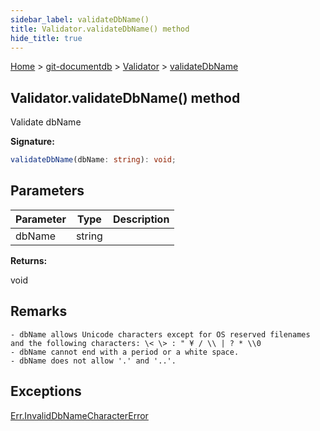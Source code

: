 ```yaml
---
sidebar_label: validateDbName()
title: Validator.validateDbName() method
hide_title: true
---
```


[Home](./index.md) &gt; [git-documentdb](./git-documentdb.md) &gt; [Validator](./git-documentdb.validator.md) &gt; [validateDbName](./git-documentdb.validator.validatedbname.md)

## Validator.validateDbName() method

Validate dbName

<b>Signature:</b>

```typescript
validateDbName(dbName: string): void;
```

## Parameters

|  Parameter | Type | Description |
|  --- | --- | --- |
|  dbName | string |  |

<b>Returns:</b>

void

## Remarks


```
- dbName allows Unicode characters except for OS reserved filenames and the following characters: \< \> : " ¥ / \\ | ? * \\0
- dbName cannot end with a period or a white space.
- dbName does not allow '.' and '..'.

```

## Exceptions

[Err.InvalidDbNameCharacterError](./git-documentdb.err.invaliddbnamecharactererror.md)

